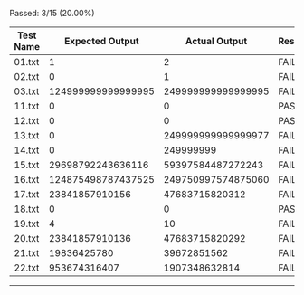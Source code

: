 Passed: 3/15 (20.00%)

| Test Name       | Expected Output | Actual Output | Result |
|-----------------|-----------------|---------------|--------|
| 01.txt          | 1               | 2             | FAIL |
| 02.txt          | 0               | 1             | FAIL |
| 03.txt          | 124999999999999995 | 249999999999999995 | FAIL |
| 11.txt          | 0               | 0             | PASS |
| 12.txt          | 0               | 0             | PASS |
| 13.txt          | 0               | 249999999999999977 | FAIL |
| 14.txt          | 0               | 249999999     | FAIL |
| 15.txt          | 29698792243636116 | 59397584487272243 | FAIL |
| 16.txt          | 124875498787437525 | 249750997574875060 | FAIL |
| 17.txt          | 23841857910156  | 47683715820312 | FAIL |
| 18.txt          | 0               | 0             | PASS |
| 19.txt          | 4               | 10            | FAIL |
| 20.txt          | 23841857910136  | 47683715820292 | FAIL |
| 21.txt          | 19836425780     | 39672851562   | FAIL |
| 22.txt          | 953674316407    | 1907348632814 | FAIL |
----------------------------------------------------------------------